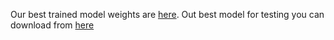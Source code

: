 Our best trained model weights are [here](https://drive.google.com/drive/folders/1nM8Z_SLsgAs0YevgTwRc_24lVT1SPzE2?usp=sharing). Out best model for testing you can download from [here](https://drive.google.com/file/d/1nDNIm7Y-ksPoW-qg6MZGLUT5EJp8ib7d/view?usp=sharing)